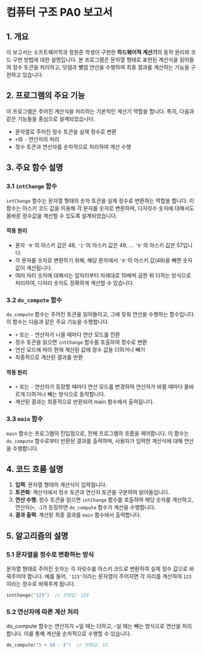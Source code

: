 # 컴퓨터 구조 PA0 보고서

## 1. 개요

이 보고서는 소프트웨어학과 정원준 학생이 구현한 **하드웨어적 계산기**의 동작 원리와 코드 구현 방법에 대한 설명입니다. 본 프로그램은 문자열 형태로 표현된 계산식을 읽어들여 정수 토큰을 처리하고, 덧셈과 뺄셈 연산을 수행하여 최종 결과를 계산하는 기능을 구현하고 있습니다.

## 2. 프로그램의 주요 기능

이 프로그램은 주어진 계산식을 처리하는 기본적인 계산기 역할을 합니다. 특히, 다음과 같은 기능들을 중심으로 설계되었습니다.

- 문자열로 주어진 정수 토큰을 실제 정수로 변환
- `+`와 `-` 연산자의 처리
- 정수 토큰과 연산자를 순차적으로 처리하여 계산 수행

## 3. 주요 함수 설명

### 3.1 `intChange` 함수

`intChange` 함수는 문자열 형태의 숫자 토큰을 실제 정수로 변환하는 역할을 합니다. 이 함수는 아스키 코드 값을 이용해 각 문자를 숫자로 변환하며, 다자릿수 숫자에 대해서도 올바른 정수값을 계산할 수 있도록 설계되었습니다.

#### 작동 원리

- 문자 `'0'`의 아스키 값은 48, `'1'`의 아스키 값은 49, ... `'9'`의 아스키 값은 57입니다.
- 각 문자를 숫자로 변환하기 위해, 해당 문자에서 `'0'`의 아스키 값(48)을 빼면 숫자 값이 계산됩니다.
- 여러 자리 숫자에 대해서는 앞자리부터 차례대로 10배씩 곱한 뒤 더하는 방식으로 처리하여, 다자리 숫자도 정확하게 계산할 수 있습니다.

### 3.2 `do_compute` 함수

`do_compute` 함수는 주어진 토큰을 읽어들이고, 그에 맞춰 연산을 수행하는 함수입니다. 이 함수는 다음과 같은 주요 기능을 수행합니다.

- `+` 또는 `-` 연산자가 나올 때마다 연산 모드를 전환
- 정수 토큰을 읽으면 `intChange` 함수를 호출하여 정수로 변환
- 연산 모드에 따라 현재 계산된 값에 정수 값을 더하거나 빼기
- 최종적으로 계산된 결과를 반환

#### 작동 원리

- `+` 또는 `-` 연산자가 등장할 때마다 연산 모드를 변경하여 연산자가 바뀔 때마다 올바르게 더하거나 빼는 방식으로 동작합니다.
- 계산된 결과는 최종적으로 반환되어 main 함수에서 출력됩니다.

### 3.3 `main` 함수

`main` 함수는 프로그램의 진입점으로, 전체 프로그램의 흐름을 제어합니다. 이 함수는 `do_compute` 함수로부터 반환된 결과를 출력하며, 사용자가 입력한 계산식에 대해 연산을 수행합니다.

## 4. 코드 흐름 설명

1. **입력**: 문자열 형태의 계산식이 입력됩니다.
2. **토큰화**: 계산식에서 정수 토큰과 연산자 토큰을 구분하여 읽어들입니다.
3. **연산 수행**: 정수 토큰을 읽으면 `intChange` 함수를 호출하여 해당 숫자를 계산하고, 연산자(`+`, `-`)가 등장하면 `do_compute` 함수가 계산을 수행합니다.
4. **결과 출력**: 계산된 최종 결과를 `main` 함수에서 출력합니다.

## 5. 알고리즘의 설명

### 5.1 문자열을 정수로 변환하는 방식

문자열 형태로 주어진 숫자는 각 자릿수를 아스키 코드로 변환하여 실제 정수 값으로 바꿔주어야 합니다. 예를 들어, `'123'`이라는 문자열이 주어지면 각 자리를 계산하여 `123`이라는 정수로 바꿔주게 됩니다.
```c
intChange("123")  // 반환값: 123
```
### 5.2 연산자에 따른 계산 처리
do_compute 함수는 연산자가 +일 때는 더하고, -일 때는 빼는 방식으로 연산을 처리합니다. 이를 통해 계산을 순차적으로 수행할 수 있습니다.
```c
do_compute("5 + 10 - 3")  // 반환값: 12
```
